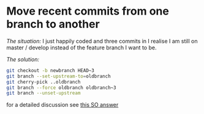 # Move recent commits from one branch to another

*The situation:* I just happily coded and three commits in I realise I am still on master / develop instead of the feature branch I want to be.

*The solution:* 

```bash
git checkout -b newbranch HEAD~3
git branch --set-upstream-to=oldbranch
git cherry-pick ..oldbranch
git branch --force oldbranch oldbranch~3
git branch --unset-upstream
```

for a detailed discussion see [this SO answer](https://stackoverflow.com/a/36463546)
